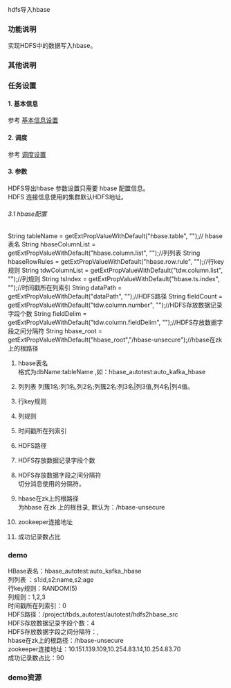 hdfs导入hbase 


### 功能说明
实现HDFS中的数据写入hbase。  

### 其他说明


### 任务设置
#### 1. 基本信息  
参考 [基本信息设置](runnerBasicInfo.md)  
#### 2. 调度  
参考 [调度设置](runnerCycle.md)  
#### 3. 参数
HDFS导出hbase 参数设置只需要 hbase 配置信息。  
HDFS 连接信息使用的集群默认HDFS地址。  

###### 3.1 hbase配置


String tableName = getExtPropValueWithDefault("hbase.table", "");// hbase表名
String hbaseColumnList = getExtPropValueWithDefault("hbase.column.list", "");//列列表
String hbaseRowRules = getExtPropValueWithDefault("hbase.row.rule", "");//行key规则
String tdwColumnList = getExtPropValueWithDefault("tdw.column.list", "");//列规则
String tsIndex = getExtPropValueWithDefault("hbase.ts.index", "");//时间戳所在列索引
String dataPath = getExtPropValueWithDefault("dataPath", "");//HDFS路径
String fieldCount = getExtPropValueWithDefault("tdw.column.number", "");//HDFS存放数据记录字段个数
String fieldDelim = getExtPropValueWithDefault("tdw.column.fieldDelim", "");//HDFS存放数据字段之间分隔符
String hbase_root = getExtPropValueWithDefault("hbase_root","/hbase-unsecure");//hbase在zk上的根路径
        
        
1. hbase表名  
格式为dbName:tableName ,如：hbase_autotest:auto_kafka_hbase 
2. 列列表 
列簇1名:列1名,列2名;列簇2名:列3名|列3值,列4名|列4值。
3. 行key规则 

4. 列规则

5. 时间戳所在列索引  
6. HDFS路径  
7. HDFS存放数据记录字段个数  
8. HDFS存放数据字段之间分隔符  
切分消息使用的分隔符。   
9. hbase在zk上的根路径  
为hbase 在zk 上的根目录, 默认为：/hbase-unsecure  

10. zookeeper连接地址  

11. 成功记录数占比  

  

### demo   
HBase表名：hbase_autotest:auto_kafka_hbase  
列列表 ：s1:id,s2:name,s2:age  
行key规则：RANDOM(5)  
列规则：1,2,3  
时间戳所在列索引：0  
HDFS路径：/project/tbds_autotest/autotest/hdfs2hbase_src  
HDFS存放数据记录字段个数：4  
HDFS存放数据字段之间分隔符：,  
hbase在zk上的根路径：/hbase-unsecure  
zookeeper连接地址：10.151.139.109,10.254.83.14,10.254.83.70  
成功记录数占比：90

### demo资源
